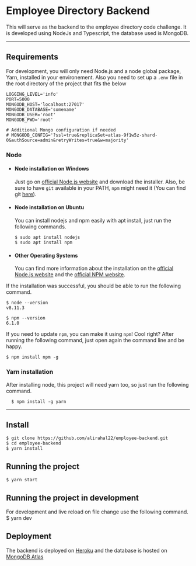 # Employee Directory Backend

This will serve as the backend to the employee directory code challenge. It is developed using NodeJs and Typescript, the database used is MongoDB.

---

## Requirements

For development, you will only need Node.js and a node global package, Yarn, installed in your environement.
Also you need to set up a `.env` file in the root directory of the project that fits the below

```
LOGGING_LEVEL='info'
PORT=5000
MONGODB_HOST='localhost:27017'
MONGODB_DATABASE='somename'
MONGODB_USER='root'
MONGODB_PWD='root'

# Additional Mongo configuration if needed
# MONGODB_CONFIG='?ssl=true&replicaSet=atlas-9f1w5z-shard-0&authSource=admin&retryWrites=true&w=majority'

```

### Node

- #### Node installation on Windows

  Just go on [official Node.js website](https://nodejs.org/) and download the installer.
  Also, be sure to have `git` available in your PATH, `npm` might need it (You can find git [here](https://git-scm.com/)).

- #### Node installation on Ubuntu

  You can install nodejs and npm easily with apt install, just run the following commands.

      $ sudo apt install nodejs
      $ sudo apt install npm

- #### Other Operating Systems
  You can find more information about the installation on the [official Node.js website](https://nodejs.org/) and the [official NPM website](https://npmjs.org/).

If the installation was successful, you should be able to run the following command.

    $ node --version
    v8.11.3

    $ npm --version
    6.1.0

If you need to update `npm`, you can make it using `npm`! Cool right? After running the following command, just open again the command line and be happy.

    $ npm install npm -g

###

### Yarn installation

After installing node, this project will need yarn too, so just run the following command.

      $ npm install -g yarn

---

## Install

    $ git clone https://github.com/alirahal22/employee-backend.git
    $ cd employee-backend
    $ yarn install

## Running the project

    $ yarn start

## Running the project in development

For development and live reload on file change use the following command.
$ yarn dev

## Deployment

The backend is deployed on [Heroku](https://heroku.com/) and the database is hosted on [MongoDB Atlas](https://www.mongodb.com/cloud/atlas)
